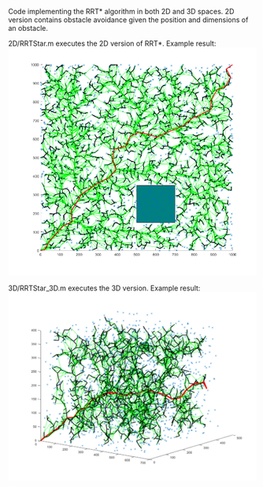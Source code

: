 Code implementing the RRT* algorithm in both 2D and 3D spaces. 2D version contains obstacle avoidance given the position and dimensions of an obstacle. 

2D/RRTStar.m executes the 2D version of RRT*.
Example result:
![2D RRT*](https://raw.githubusercontent.com/saihv/rrtstar/master/result.png)

3D/RRTStar_3D.m executes the 3D version.
Example result:
![3D RRT*](https://raw.githubusercontent.com/saihv/rrtstar/master/result3d.png)